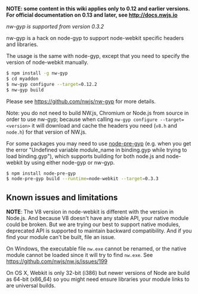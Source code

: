 **NOTE: some content in this wiki applies only to 0.12 and earlier versions. For official documentation on 0.13 and later, see http://docs.nwjs.io**

*nw-gyp is supported from version 0.3.2*

nw-gyp is a hack on node-gyp to support node-webkit specific headers and libraries. 

The usage is the same with node-gyp, except that you need to specify the version of node-webkit manually. 

````bash
$ npm install -g nw-gyp
$ cd myaddon
$ nw-gyp configure --target=0.12.2
$ nw-gyp build
````

Please see https://github.com/nwjs/nw-gyp for more details.

Note: you do not need to build NW.js, Chromium or Node.js from source in order to use nw-gyp; because when calling `nw-gyp configure --target=<version>` it will download and cache the headers you need (`v8.h` and `node.h`) for that version of NW.js.

For some packages you may need to use [node-pre-gyp](https://github.com/mapbox/node-pre-gyp) (e.g. when you get the error "Undefined variable module_name in binding.gyp while trying to load binding.gyp"), which supports building for both node.js and node-webkit by using either node-gyp or nw-gyp.

````bash
$ npm install node-pre-gyp
$ node-pre-gyp build --runtime=node-webkit --target=0.3.3
````

## Known issues and limitations

**NOTE**: The V8 version in node-webkit is different with the version in Node.js. And because V8 doesn't have any stable API, your native module could be broken. But we are trying our best to support native modules, deprecated API is supported to maintain backward compatibility. And if you find your module can't be built, file an issue.

On Windows, the executable file `nw.exe` cannot be renamed, or the native module cannot be loaded since it will try to find `nw.exe`. See https://github.com/nwjs/nw.js/issues/199

On OS X, Webkit is only 32-bit (i386) but newer versions of Node are build as 64-bit (x86_64) so you might need ensure libraries your module links to are universal builds.